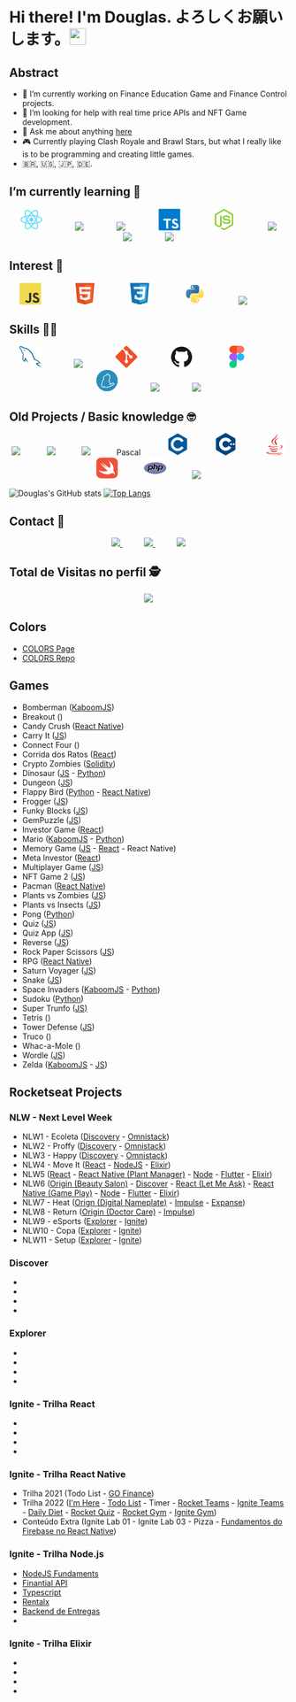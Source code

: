# Hi there! I'm Douglas. よろしくお願いします。<img src="https://douglasdl.github.io/images/Hi.gif" width="30px" height="30px"></h2>

## Abstract
- 🔭 I’m currently working on Finance Education Game and Finance Control projects.
- 🤔 I’m looking for help with real time price APIs and NFT Game development.
- 💬 Ask me about anything [here](https://github.com/douglasdl/douglasdl/issues)
- :video_game: Currently playing Clash Royale and Brawl Stars, but what I really like is to be programming and creating little games.
- 🇧🇷, 🇺🇸, 🇯🇵, 🇩🇪.


## I’m currently learning 🌱
<p align="center">
    <a href="https://reactjs.org/"><img height="40" src="https://raw.githubusercontent.com/devicons/devicon/master/icons/react/react-original.svg"></a>
    &nbsp;&nbsp;&nbsp;&nbsp;&nbsp;&nbsp;&nbsp;&nbsp;&nbsp;&nbsp;&nbsp;&nbsp;&nbsp;
    <a href="https://reactnative.dev/"><img height="40" src="https://douglasdl.github.io/images/ReactNative2.png"></a>
    &nbsp;&nbsp;&nbsp;&nbsp;&nbsp;&nbsp;&nbsp;&nbsp;&nbsp;&nbsp;&nbsp;&nbsp;&nbsp;
    <a href="https://expo.dev/"><img height="40" src="https://douglasdl.github.io/images/Expo.png"></a>
    &nbsp;&nbsp;&nbsp;&nbsp;&nbsp;&nbsp;&nbsp;&nbsp;&nbsp;&nbsp;&nbsp;&nbsp;&nbsp;
    <a href="https://www.typescriptlang.org/"><img height="40" src="https://raw.githubusercontent.com/devicons/devicon/master/icons/typescript/typescript-original.svg"></a>
    &nbsp;&nbsp;&nbsp;&nbsp;&nbsp;&nbsp;&nbsp;&nbsp;&nbsp;&nbsp;&nbsp;&nbsp;&nbsp;
    <a href="https://nodejs.dev/"><img height="40" src="https://raw.githubusercontent.com/devicons/devicon/master/icons/nodejs/nodejs-original.svg"></a>
    &nbsp;&nbsp;&nbsp;&nbsp;&nbsp;&nbsp;&nbsp;&nbsp;&nbsp;&nbsp;&nbsp;&nbsp;&nbsp;
    <a href="https://ethereum.org/en/"><img height="40" src="https://douglasdl.github.io/images/eth.png"></a>
    &nbsp;&nbsp;&nbsp;&nbsp;&nbsp;&nbsp;&nbsp;&nbsp;&nbsp;&nbsp;&nbsp;&nbsp;&nbsp;
    <a href="https://docs.soliditylang.org/en/"><img height="40" src="https://douglasdl.github.io/images/solidity.svg"></a>
    &nbsp;&nbsp;&nbsp;&nbsp;&nbsp;&nbsp;&nbsp;&nbsp;&nbsp;&nbsp;&nbsp;&nbsp;&nbsp;
    <a href="https://redis.io/"><img height="40" src="https://douglasdl.github.io/images/redis.png"></a>
    &nbsp;&nbsp;&nbsp;&nbsp;&nbsp;&nbsp;&nbsp;&nbsp;&nbsp;&nbsp;&nbsp;&nbsp;&nbsp;
</p>

## Interest 💙
<p align="center">
    <a href="https://developer.mozilla.org/en-US/docs/Web/JavaScript"><img height="40" src="https://raw.githubusercontent.com/devicons/devicon/master/icons/javascript/javascript-original.svg"></a>
    &nbsp;&nbsp;&nbsp;&nbsp;&nbsp;&nbsp;&nbsp;&nbsp;&nbsp;&nbsp;&nbsp;&nbsp;&nbsp;
    <a href="https://developer.mozilla.org/en-US/docs/Web/HTML"><img height="40" src="https://raw.githubusercontent.com/devicons/devicon/master/icons/html5/html5-original.svg"></a>
    &nbsp;&nbsp;&nbsp;&nbsp;&nbsp;&nbsp;&nbsp;&nbsp;&nbsp;&nbsp;&nbsp;&nbsp;&nbsp;
    <a href="https://developer.mozilla.org/en-US/docs/Web/CSS"><img height="40" src="https://raw.githubusercontent.com/devicons/devicon/master/icons/css3/css3-original.svg"></a>
    &nbsp;&nbsp;&nbsp;&nbsp;&nbsp;&nbsp;&nbsp;&nbsp;&nbsp;&nbsp;&nbsp;&nbsp;&nbsp;
    <a href="https://www.python.org/"><img height="40" src="https://raw.githubusercontent.com/devicons/devicon/master/icons/python/python-original.svg"></a>
    &nbsp;&nbsp;&nbsp;&nbsp;&nbsp;&nbsp;&nbsp;&nbsp;&nbsp;&nbsp;&nbsp;&nbsp;&nbsp;
    <a href="https://vyper.readthedocs.io/en/"><img height="40" src="https://douglasdl.github.io/images/vyper.svg"></a>
    &nbsp;&nbsp;&nbsp;&nbsp;&nbsp;&nbsp;&nbsp;&nbsp;&nbsp;&nbsp;&nbsp;&nbsp;&nbsp;
</p>   
    
## Skills 👨‍💻
<p align="center">
    <a href="https://www.mysql.com/"><img height="40" src="https://raw.githubusercontent.com/devicons/devicon/master/icons/mysql/mysql-original.svg"></a>
    &nbsp;&nbsp;&nbsp;&nbsp;&nbsp;&nbsp;&nbsp;&nbsp;&nbsp;&nbsp;&nbsp;&nbsp;&nbsp;
    <a href="https://www.sqlite.org/index.html"><img height="40" src="https://douglasdl.github.io/images/SQLite3.png"></a>
    &nbsp;&nbsp;&nbsp;&nbsp;&nbsp;&nbsp;&nbsp;&nbsp;&nbsp;&nbsp;&nbsp;&nbsp;&nbsp;
    <a href="https://git-scm.com/"><img height="40" src="https://raw.githubusercontent.com/devicons/devicon/master/icons/git/git-original.svg"></a>
    &nbsp;&nbsp;&nbsp;&nbsp;&nbsp;&nbsp;&nbsp;&nbsp;&nbsp;&nbsp;&nbsp;&nbsp;&nbsp;
    <a href="https://github.com/"><img height="40" src="https://raw.githubusercontent.com/devicons/devicon/master/icons/github/github-original.svg"></a>
    &nbsp;&nbsp;&nbsp;&nbsp;&nbsp;&nbsp;&nbsp;&nbsp;&nbsp;&nbsp;&nbsp;&nbsp;&nbsp;
    <a href="https://www.figma.com/"><img height="40" src="https://raw.githubusercontent.com/devicons/devicon/master/icons/figma/figma-original.svg"></a>
    &nbsp;&nbsp;&nbsp;&nbsp;&nbsp;&nbsp;&nbsp;&nbsp;&nbsp;&nbsp;&nbsp;&nbsp;&nbsp;
    <a href="https://yarnpkg.com/"><img height="40" src="https://raw.githubusercontent.com/devicons/devicon/master/icons/yarn/yarn-original.svg"></a>
    &nbsp;&nbsp;&nbsp;&nbsp;&nbsp;&nbsp;&nbsp;&nbsp;&nbsp;&nbsp;&nbsp;&nbsp;&nbsp;
    <a href="https://developers.google.com/apps-script"><img height="40" src="https://douglasdl.github.io/images/GoogleAppsScript.png"></a>
    &nbsp;&nbsp;&nbsp;&nbsp;&nbsp;&nbsp;&nbsp;&nbsp;&nbsp;&nbsp;&nbsp;&nbsp;&nbsp;
    <a href="https://en.wikipedia.org/wiki/Bash_(Unix_shell)"><img height="40" src="https://douglasdl.github.io/images/Bash.jpg"></a>
</p>

## Old Projects / Basic knowledge :nerd_face:
<p align="center">
    <a href="https://www.rpgmakerweb.com/"><img height="40" src="https://douglasdl.github.io/images/RPG-Maker.png"></a>
    &nbsp;&nbsp;&nbsp;&nbsp;&nbsp;&nbsp;&nbsp;&nbsp;&nbsp;&nbsp;
    <a href="https://en.wikipedia.org/wiki/Adobe_Flash_Player"><img height="40" src="https://douglasdl.github.io/images/AdobeFlash.jpeg"></a>
    &nbsp;&nbsp;&nbsp;&nbsp;&nbsp;&nbsp;&nbsp;&nbsp;&nbsp;&nbsp;
    <a href="https://en.wikipedia.org/wiki/ActionScript"><img height="40" src="https://douglasdl.github.io/images/ActionScript.png"></a>
    &nbsp;&nbsp;&nbsp;&nbsp;&nbsp;&nbsp;&nbsp;&nbsp;&nbsp;&nbsp;
    Pascal
    &nbsp;&nbsp;&nbsp;&nbsp;&nbsp;&nbsp;&nbsp;&nbsp;&nbsp;&nbsp;
    <a href="https://en.wikipedia.org/wiki/C_(programming_language)"><img height="40" src="https://raw.githubusercontent.com/devicons/devicon/master/icons/c/c-plain.svg"></a>
    &nbsp;&nbsp;&nbsp;&nbsp;&nbsp;&nbsp;&nbsp;&nbsp;&nbsp;&nbsp;
    <a href="https://en.wikipedia.org/wiki/C%2B%2B"><img height="40" src="https://raw.githubusercontent.com/devicons/devicon/master/icons/cplusplus/cplusplus-plain.svg"></a>
    &nbsp;&nbsp;&nbsp;&nbsp;&nbsp;&nbsp;&nbsp;&nbsp;&nbsp;&nbsp;
    <a href="https://www.oracle.com/java/"><img height="40" src="https://raw.githubusercontent.com/devicons/devicon/master/icons/java/java-plain.svg"></a>
    &nbsp;&nbsp;&nbsp;&nbsp;&nbsp;&nbsp;&nbsp;&nbsp;&nbsp;&nbsp;
    <a href="https://developer.apple.com/swift/"><img height="40" src="https://raw.githubusercontent.com/devicons/devicon/master/icons/swift/swift-original.svg"></a>
    &nbsp;&nbsp;&nbsp;&nbsp;&nbsp;&nbsp;&nbsp;&nbsp;&nbsp;&nbsp;
    <a href="https://www.php.net/"><img height="40" src="https://raw.githubusercontent.com/devicons/devicon/master/icons/php/php-original.svg"></a>
    &nbsp;&nbsp;&nbsp;&nbsp;&nbsp;&nbsp;&nbsp;&nbsp;&nbsp;&nbsp;
    <a href="https://processing.org/"><img height="40" src="https://douglasdl.github.io/images/Processing3.png"></a>
    &nbsp;&nbsp;&nbsp;&nbsp;&nbsp;&nbsp;&nbsp;&nbsp;&nbsp;&nbsp;
</p>

![Douglas's GitHub stats](https://github-readme-stats.vercel.app/api?username=douglasdl&show_icons=true&theme=algolia&locale=en)
[![Top Langs](https://github-readme-stats.vercel.app/api/top-langs/?username=douglasdl&langs_count=3&theme=algolia&locale=en&text_color=FFFFFF)](https://github.com/douglasdl/github-readme-stats)

## Contact :iphone:

<p align="center">
    <a href="https://github.com/douglasdl">
        <img  src="https://img.shields.io/badge/github-%23100000.svg?&style=for-the-badge&logo=github&logoColor=white&link=mailto:https://github.com/douglasdl">
    </a>
    &nbsp;&nbsp;&nbsp;&nbsp;&nbsp;&nbsp;&nbsp;&nbsp;&nbsp;
    <a href="mailto:douglasdiasleal87@gmail.com">
        <img src="https://img.shields.io/badge/gmail-D14836?&style=for-the-badge&logo=gmail&logoColor=white&link=mailto:douglas_san@hotmail.com">
    </a>
    &nbsp;&nbsp;&nbsp;&nbsp;&nbsp;&nbsp;&nbsp;&nbsp;&nbsp;
    <a href="https://www.linkedin.com/in/douglas-leal-0b69943b/">
        <img src="https://img.shields.io/badge/linkedin-%230077B5.svg?&style=for-the-badge&logo=linkedin&logoColor=white&link=mailto:https://www.linkedin.com/in/douglasdl/">
    </a>
</p>

<p align="center"> 

 ## Total de Visitas no perfil :detective: <br>
 <p align="center"> 
   <img alingn="center" src="https://profile-counter.glitch.me/douglasdl/count.svg" />
 </p>

</p>

## Colors
<ul>
    <li><a href="https://douglasdl.github.io/Colors/">COLORS Page</a></li>
    <li><a href="https://github.com/douglasdl/Colors">COLORS Repo</a></li>
</ul>

## Games
<ul>
    <li>Bomberman (<a href="https://github.com/douglasdl/Bomberman-Kaboom.js">KaboomJS</a>)</li>
    <li>Breakout ()</li>
    <li>Candy Crush (<a href="https://github.com/douglasdl/React-Native-Candy-Crush">React Native</a>)</li>
    <li>Carry It (<a href="https://github.com/douglasdl/CarryIT">JS</a>)</li>
    <li>Connect Four ()</li>
    <li>Corrida dos Ratos (<a href="https://github.com/douglasdl/CorridadosRatos">React</a>)</li>
    <li>Crypto Zombies (<a href="https://github.com/douglasdl/CryptoZombies">Solidity</a>)</li>
    <li>Dinosaur (<a href="https://github.com/douglasdl/Dinosaur-Game">JS</a> - <a href="https://github.com/douglasdl/dino_chrome_bot">Python</a>)</li>
    <li>Dungeon (<a href="https://github.com/douglasdl/Dungeon">JS</a>)</li>
    <li>Flappy Bird (<a href="https://github.com/douglasdl/Python-Flappy-Bird">Python</a> - <a href="https://github.com/douglasdl/React-Native-Flappy-Bird">React Native</a>)</li>
    <li>Frogger (<a href="https://github.com/douglasdl/FroggerJS">JS</a>)</li>
    <li>Funky Blocks (<a href="https://github.com/douglasdl/FunkyBlocks">JS</a>)</li>
    <li>GemPuzzle (<a href="https://github.com/douglasdl/GemPuzzle">JS</a>)</li>
    <li>Investor Game (<a href="https://github.com/douglasdl/InvestorGame">React</a>)</li>
    <li>Mario (<a href="https://github.com/douglasdl/Mario-Kaboom.js">KaboomJS</a> - <a href="https://github.com/douglasdl/Python-Mario">Python</a>)</li>
    <li>Memory Game (<a href="https://github.com/douglasdl/FlipCards">JS</a> - <a href="https://github.com/douglasdl/Memory-Game">React</a> - React Native)</li>
    <li>Meta Investor (<a href="https://github.com/douglasdl/Meta-Investor">React</a>)</li>
    <li>Multiplayer Game (<a href="https://github.com/douglasdl/Multiplayer-Game">JS</a>)</li>
    <li>NFT Game 2 (<a href="https://github.com/douglasdl/NFT-Game-2">JS</a>)</li>
    <li>Pacman (<a href="https://github.com/douglasdl/React-Native-Pacman">React Native</a>)</li>
    <li>Plants vs Zombies (<a href="https://github.com/douglasdl/Plants-vs-Zombies">JS</a>)</li>
    <li>Plants vs Insects (<a href="https://github.com/douglasdl/Plants-vs-Insects">JS</a>)
    <li>Pong (<a href="https://github.com/douglasdl/Pong">Python</a>)</li>
    <li>Quiz (<a href="https://github.com/douglasdl/Quiz">JS</a>)</li>
    <li>Quiz App (<a href="https://github.com/douglasdl/quiz-app-js">JS</a>)</li>
    <li>Reverse (<a href="https://github.com/douglasdl/ReversiblePiece">JS</a>)</li>
    <li>Rock Paper Scissors (<a href="https://github.com/douglasdl/Rock-paper-scissors">JS</a>)</li>
    <li>RPG (<a href="https://github.com/douglasdl/React-Native-RPG-Game">React Native</a>)</li>
    <li>Saturn Voyager (<a href="https://github.com/douglasdl/SaturnVoyager">JS</a>)</li>
    <li>Snake (<a href="https://github.com/douglasdl/snake">JS</a>)</li>
    <li>Space Invaders (<a href="https://github.com/douglasdl/Space-Invaders-Kaboom.js">KaboomJS</a> - <a href="https://github.com/douglasdl/Space-Invaders">Python</a>)</li>
    <li>Sudoku (<a href="https://github.com/douglasdl/Sudoku">Python</a>)</li>
    <li>Super Trunfo (<a href="https://github.com/douglasdl/Super-Trunfo">JS)</a></li>
    <li>Tetris ()</li>
    <li>Tower Defense (<a href="https://douglasdl.github.io/Tower-Defense/">JS</a>)
    <li>Truco ()</li>
    <li>Whac-a-Mole ()</li>
    <li>Wordle (<a href="https://github.com/douglasdl/TermoJS">JS</a>)</li>
    <li>Zelda (<a href="https://github.com/douglasdl/Zelda-Kaboom.js">KaboomJS</a> - <a href="https://github.com/douglasdl/Zelda">JS</a>)</li>
</ul>

## Rocketseat Projects
<h3>NLW - Next Level Week</h3>
<ul>
    <li>NLW1 - Ecoleta (<a href="https://github.com/douglasdl/NLW1-Discovery">Discovery</a> - <a href="https://github.com/douglasdl/NLW1">Omnistack</a>)</li>
    <li>NLW2 - Proffy (<a href="https://github.com/douglasdl/NLW2-Discovery">Discovery</a> - <a href="https://github.com/douglasdl/NLW2-Omnistack">Omnistack</a>)</li>
    <li>NLW3 - Happy (<a href="https://github.com/douglasdl/NLW-Discovery-Happy">Discovery</a> - <a href="https://github.com/douglasdl/NLW3-Omnistack-Happy">Omnistack</a>)</li>
    <li>NLW4 - Move It (<a href="https://github.com/douglasdl/NLW4-React">React</a> - <a href="https://github.com/douglasdl/NLW4-NodeJS">NodeJS</a> - <a href="https://github.com/douglasdl/NLW4-Elixir">Elixir</a>)</li>
    <li>NLW5 (<a href="https://github.com/douglasdl/NLW5-ReactJS">React</a> - <a href="https://github.com/douglasdl/NLW5-React-Native">React Native (Plant Manager)</a> - <a href="https://github.com/douglasdl/NLW5-Node.js">Node</a> - <a href="https://github.com/douglasdl/NLW5-Flutter">Flutter</a> - <a href="https://github.com/douglasdl/NLW5-Elixir">Elixir</a>)</li>
    <li>NLW6 (<a href="https://github.com/douglasdl/NLW6-Origin">Origin (Beauty Salon)</a> - <a href="https://github.com/douglasdl/NLW6-Discover">Discover</a> - <a href="https://github.com/douglasdl/NLW6-ReactJS">React (Let Me Ask)</a> - <a href="https://github.com/douglasdl/NLW6-React-Native">React Native (Game Play)</a> - <a href="https://github.com/douglasdl/NLW6-Node.js">Node</a> - <a href="https://github.com/douglasdl/NLW6-Flutter">Flutter</a> - <a href="https://github.com/douglasdl/NLW6-Elixir">Elixir</a>)</li>
    <li>NLW7 - Heat (<a href="https://github.com/douglasdl/NLW7-Origin">Orign (Digital Nameplate)</a> - <a href="https://github.com/douglasdl/NLW7-Impulse">Impulse</a> - <a href="https://github.com/douglasdl/NLW7-Expanse">Expanse</a>)</li>
    <li>NLW8 - Return (<a href="https://github.com/douglasdl/NLW8-Origin">Origin (Doctor Care)</a> - <a href="https://github.com/douglasdl/NLW8-Impulse">Impulse</a>)</li>
    <li>NLW9 - eSports (<a href="https://github.com/douglasdl/NLW9-Explorer">Explorer</a> - <a href="https://github.com/douglasdl/NLW9-Ignite">Ignite</a>)</li>
    <li>NLW10 - Copa (<a href="https://github.com/douglasdl/NLW10-Explorer">Explorer</a> - <a href="https://github.com/douglasdl/NLW10-Ignite">Ignite</a>)</li>
    <li>NLW11 - Setup (<a href="https://github.com/douglasdl/NLW11-Explorer">Explorer</a> - <a href="https://github.com/douglasdl/NLW11-Ignite">Ignite</a>)</li>
</ul>
</li>
    
</ul>

<h3>Discover</h3>
<ul>
    <li></li>
    <li></li>
    <li></li>
    <li></li>
</ul>
<h3>Explorer</h3>
<ul>
    <li></li>
    <li></li>
    <li></li>
    <li></li>
</ul>
<h3>Ignite - Trilha React</h3>
<ul>
    <li></li>
    <li></li>
    <li></li>
    <li></li>
</ul>
<h3>Ignite - Trilha React Native</h3>
<ul>
    <li>Trilha 2021 (Todo List - <a href="https://github.com/douglasdl/Ignite-React-Native-GoFinance">GO Finance</a>)</li>
    <li>Trilha 2022 (<a href='https://github.com/douglasdl/ImHere'>I'm Here</a> - <a href='https://github.com/douglasdl/Tasks'>Todo List</a> - Timer - <a href='https://github.com/douglasdl/RocketTeams'>Rocket Teams</a> - <a href="https://github.com/douglasdl/IgniteTeams">Ignite Teams</a> - <a href="https://github.com/douglasdl/DailyDiet">Daily Diet</a> - <a href='https://github.com/douglasdl/RocketQuiz'>Rocket Quiz</a> - <a href='https://github.com/douglasdl/RocketGym'>Rocket Gym</a> - <a href='https://github.com/douglasdl/IgniteGym'>Ignite Gym</a>)</li>
    <li>Conteúdo Extra (Ignite Lab 01 - Ignite Lab 03 - Pizza - <a href="https://github.com/douglasdl/Ignite-React-Native-Firebase">Fundamentos do Firebase no React Native</a>)</li>
</ul>
<h3>Ignite - Trilha Node.js</h3>
<ul>
    <li><a href="https://github.com/douglasdl/Ignite-Node.js/tree/main/nodejs-fundaments">NodeJS Fundaments</a></li>
    <li><a href="https://github.com/douglasdl/Ignite-Node.js/tree/main/finapi">Finantial API</a></li>
    <li><a href="https://github.com/douglasdl/Ignite-NodeJS-Starting-The-API/tree/main/typescript">Typescript</a></li>
    <li><a href="https://github.com/douglasdl/Ignite-NodeJS-Starting-The-API/tree/main/rentalx">Rentalx</a></li>
    <li><a href="https://github.com/douglasdl/Deliveries">Backend de Entregas</a></li>
    <li></li>
</ul>
<h3>Ignite - Trilha Elixir</h3>
<ul>
    <li></li>
    <li></li>
    <li></li>
    <li></li>
</ul>

<!--
- 👯 I’m looking to collaborate on ...
- 📫 How to reach me: ...
- 😄 Pronouns: ...
- ⚡ Fun fact: ...
- 👨‍💻


<img height="40" src="https://raw.githubusercontent.com/devicons/devicon/master/icons/csharp/csharp-original.svg">
<img height="40" src="https://www.vectorlogo.zone/logos/springio/springio-icon.svg" alt="spring" >
<img height="40" src="https://raw.githubusercontent.com/devicons/devicon/master/icons/google/google-original.svg">

References -> https://github.com/anuraghazra/github-readme-stats#themes

Common Options:
&title_color=5555FF
&text_color=FFFFFF
&icon_color=FF0000
&border_color=F9F9F9
&bg_color - Card's background color (hex color) or a gradient in the form of angle,start,end
&bg_color=DEG,FFFFFF,AAAAAA,FF0000
&hide_border - Hides the card's border (boolean)
&theme=theme_name  ()
&cache_seconds - set the cache header manually (min: 1800, max: 86400)
&locale - set the language in the card (e.g. cn, de, es, etc.)
&border_radius - Corner rounding on the card_


<a href="https://github-readme-stats.vercel.app/api?username=douglasdl&show_icons=true&theme=algolia&locale=en">
  <img align="center" src="https://github-readme-stats.vercel.app/api?username=douglasdl&show_icons=true&theme=algolia&locale=en" />
</a>
<a href="ttps://github.com/douglasdl/github-readme-stats">
  <img align="center" src="https://github-readme-stats.vercel.app/api/top-langs/?username=douglasdl&langs_count=10&theme=algolia&locale=en&text_color=FFFFFF" />
</a>


<p align="center">
  <a href="#">
    <img align="center" width="300" src="douglas.png" />
  </a>
  <a href="#">
    <img align="center" width="450" src="dev.gif" />
  </a>
</p>
</br>
</br>
<p align="center">
  <a href="https://github.com/douglasdl/github-readme-stats">
    <img
      align="center"
      src="https://github-readme-stats.vercel.app/api/top-langs/?username=douglasdl&layout=compact"
    />
  </a>
  <a href="https://github.com/douglasdl/github-readme-stats">
    <img
      align="center"
      height="165"
      src="https://github-readme-stats.vercel.app/api?username=douglasdl&count_private=true&show_icons=true&custom_title=Github%20Status&hide=issues"
    />
  </a>
</p>

https://img.shields.io/youtube/channel/views/UCTk77LQyQ2HT-WzXKK8aPBw?label=Ichikara%20Nihongo&style=social
-->
